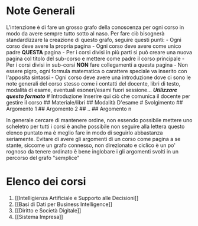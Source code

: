 # Note Generali
L'intenzione è di fare un grosso grafo della conoscenza per ogni corso in modo da avere sempre tutto sotto al naso. Per fare ciò bisognerà standardizzare la creazione di questo grafo, seguire questi punti:
		- Ogni corso deve avere la propria pagina
		- Ogni corso deve avere come unico padre **QUESTA** pagina
			- Per i corsi divisi in più parti si può creare una nuova pagina col titolo del sub-corso e mettere come padre il corso principale
			- Per i corsi divisi in sub-corsi **NON** fare collegamenti a questa pagina
		- Non essere pigro, ogni formula matematica o carattere speciale va inserito con l'apposita sintassi
		- Ogni corso deve avere una introduzione dove ci sono le note generali del corso stesso come i contatti del docente, libri di testo, modalità di esame, eventuali esoneri/esami fuori sessione...
	***Utilizzare questo formato***
	# Introduzione
	Inserire qui ciò che comunica il docente per gestire il corso
	## Materiale/libri
	## Modalità D'esame
	# Svolgimento
	## Argomento 1
	## Argomento 2
	## ..
	## Argomento n
	
In generale cercare di mantenere ordine, non essendo possibile mettere uno scheletro per tutti i corsi è anche possibile non seguire alla lettera questo elenco puntato ma è meglio fare in modo di seguirlo abbastanza seriamente.
	Evitare di avere gli argomenti di un corso come pagina a se stante, siccome un grafo connesso, non direzionato e ciclico è un po' rognoso da tenere ordinato è bene inglobare i gli argomenti svolti in un percorso del grafo "semplice"
# Elenco dei corsi
1. [[Intelligienza Artificiale e Supporto alle Decisioni]]
2. [[Basi di Dati per Business Intelligence]]
3. [[Diritto e Società Digitale]]
4. [[Sistema Impresa]]